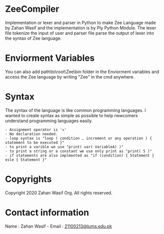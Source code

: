 # ZeeCompiler

Implementation or lexer and parser in Python to make Zee Language made by Zahan Wasif and the implementation is by Ply Python Module. The lexer file tokenize the input of user and parser file parse the output of lexer into the syntax of Zee language.

# Enviorment Variables

You can also add path\to\root\Zee\bin folder in the Enviorment variables and access the Zee language by writing "Zee" in the cmd anywhere.

# Syntax

The syntax of the language is like common programming languages. I wanted to create syntax as simple as possible to help newcomers understand programming languages easily.

    - Assignment operator is '='
    - No declaration needed.
    - loop syntax is "loop ( condition , increment or any operation ) { statement to be executed }"
    - to print a varible we use "print( var( VariableA) )"
    - to print a string or a constant we use only print as "print( 5 )"
    - if statements are also implmented as "if (condition) { Statement } esle { Statement }"

# Copyrights

Copyright 2020 Zahan Wasif Org. All rights reserved.

# Contact information

Name : Zahan Wasif - Email : 21100213@lums.edu.pk
